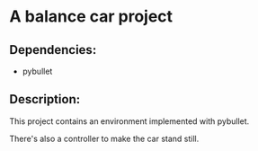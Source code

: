 # A balance car project

## Dependencies: 
* pybullet

## Description:

This project contains an environment implemented with pybullet.

There's also a controller to make the car stand still.